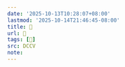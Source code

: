 ```yaml
---
date: '2025-10-13T10:28:07+08:00'
lastmod: '2025-10-14T21:46:45-08:00'
title: 􄳹
url: 􄳹
tags: [𦺐]
src: DCCV
note:
---
```

